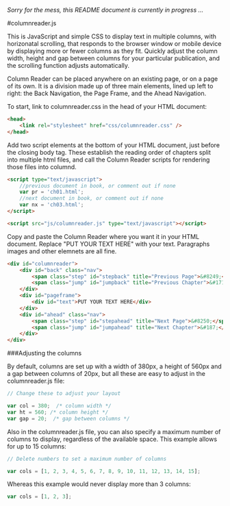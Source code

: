 *Sorry for the mess, this README document is currently in progress ...*

#columnreader.js

This is JavaScript and simple CSS to display text in multiple columns, with horizonatal scrolling, that responds to the browser window or mobile device by displaying more or fewer columns as they fit. Quickly adjust the column width, height and gap between columns for your particular publication, and the scrolling function adjusts automatically.

Column Reader can be placed anywhere on an existing page, or on a page of its own. It is a division made up of three main elements, lined up left to right: the Back Navigation, the Page Frame, and the Ahead Navigation. 

To start, link to columnreader.css in the head of your HTML document:

```html
<head>
	<link rel="stylesheet" href="css/columnreader.css" />
</head>
```
Add two script elements at the bottom of your HTML document, just before the closing body tag. These establish the reading order of chapters split into multiple html files, and call the Column Reader scripts for rendering those files into columnd.

```html
<script type="text/javascript">
	//previous document in book, or comment out if none
	var pr = 'ch01.html'; 
	//next document in book, or comment out if none 
	var nx = 'ch03.html'; 
</script>

<script src="js/columnreader.js" type="text/javascript"></script>
```
Copy and paste the Column Reader where you want it in your HTML document. Replace "PUT YOUR TEXT HERE" with your text. Paragraphs images and other elemnets are all fine.

```html
<div id="columnreader">
	<div id="back" class="nav">
		<span class="step" id="stepback" title="Previous Page">&#8249;</span>
		<span class="jump" id="jumpback" title="Previous Chapter">&#171;</span>
	</div>
	<div id="pageframe">
		<div id="text">PUT YOUR TEXT HERE</div>
	</div>
	<div id="ahead" class="nav">
		<span class="step" id="stepahead" title="Next Page">&#8250;</span>
		<span class="jump" id="jumpahead" title="Next Chapter">&#187;</span>		
	</div>
</div>
```

###Adjusting the columns

By default, columns are set up with a width of 380px, a height of 560px and a gap between columns of 20px, but all these are easy to adjust in the columnreader.js file:

```js
// Change these to adjust your layout

var col = 380;  /* column width */
var ht = 560; /* column height */
var gap = 20;  /* gap between columns */
```

Also in the columnreader.js file, you can also specify a maximum number of columns to display, regardless of the available space. This example allows for up to 15 columns:

```js
// Delete numbers to set a maximum number of columns

var cols = [1, 2, 3, 4, 5, 6, 7, 8, 9, 10, 11, 12, 13, 14, 15];
```

Whereas this example would never display more than 3 columns:

```js
var cols = [1, 2, 3];
```
